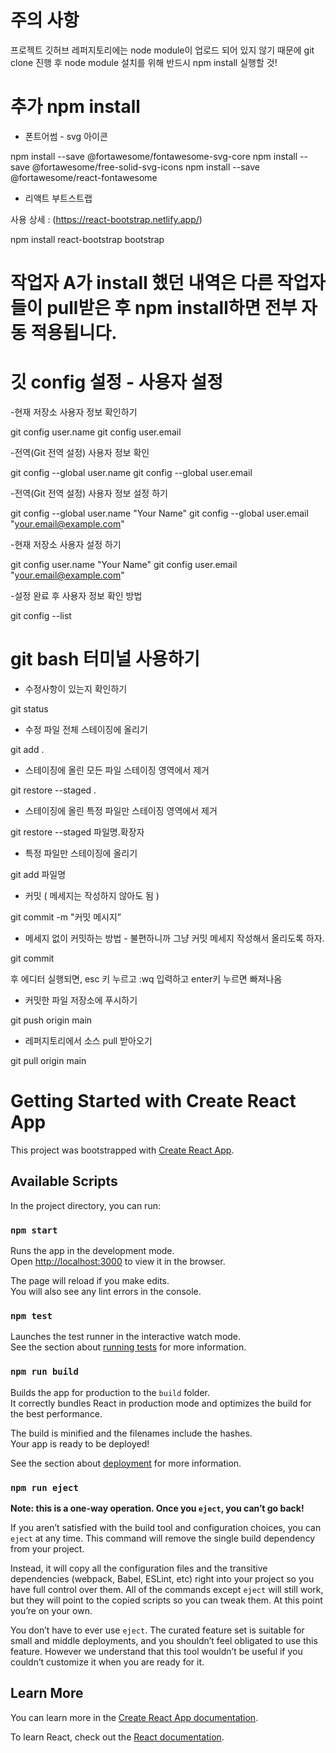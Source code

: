 
# 주의 사항

프로젝트 깃허브 레퍼지토리에는 node module이 업로드 되어 있지 않기 때문에 
git clone 진행 후 node module 설치를 위해 반드시 npm install 실행할 것!

# 추가 npm install 

- 폰트어썸 - svg 아이콘 

npm install --save @fortawesome/fontawesome-svg-core
npm install --save @fortawesome/free-solid-svg-icons
npm install --save @fortawesome/react-fontawesome

- 리액트 부트스트랩

사용 상세 : (https://react-bootstrap.netlify.app/)

npm install react-bootstrap bootstrap

# 작업자 A가 install 했던 내역은 다른 작업자들이 pull받은 후 npm install하면 전부 자동 적용됩니다.

# 깃 config 설정 - 사용자 설정

-현재 저장소 사용자 정보 확인하기 

git config user.name
git config user.email


-전역(Git 전역 설정) 사용자 정보 확인

git config --global user.name
git config --global user.email


-전역(Git 전역 설정) 사용자 정보 설정 하기

git config --global user.name "Your Name"
git config --global user.email "your.email@example.com"


-현재 저장소 사용자 설정 하기

git config user.name "Your Name"
git config user.email "your.email@example.com"


-설정 완료 후 사용자 정보 확인 방법

git config --list


# git bash 터미널 사용하기 

- 수정사항이 있는지 확인하기

git status

- 수정 파일 전체 스테이징에 올리기

git add .


- 스테이징에 올린 모든 파일 스테이징 영역에서 제거

git restore --staged .

- 스테이징에 올린 특정 파일만 스테이징 영역에서 제거

git restore --staged 파일명.확장자


- 특정 파일만 스테이징에 올리기 

git add 파일명

- 커밋 ( 메세지는 작성하지 않아도 됨 )

git commit -m "커밋 메시지”

- 메세지 없이 커밋하는 방법 - 불편하니까 그냥 커밋 메세지 작성해서 올리도록 하자.

git commit 

후 에디터 실행되면, esc 키 누르고 :wq 입력하고 enter키 누르면 빠져나옴


- 커밋한 파일 저장소에 푸시하기

git push origin main


- 레퍼지토리에서 소스 pull 받아오기

git pull origin main 


# Getting Started with Create React App

This project was bootstrapped with [Create React App](https://github.com/facebook/create-react-app).

## Available Scripts

In the project directory, you can run:

### `npm start`

Runs the app in the development mode.\
Open [http://localhost:3000](http://localhost:3000) to view it in the browser.

The page will reload if you make edits.\
You will also see any lint errors in the console.

### `npm test`

Launches the test runner in the interactive watch mode.\
See the section about [running tests](https://facebook.github.io/create-react-app/docs/running-tests) for more information.

### `npm run build`

Builds the app for production to the `build` folder.\
It correctly bundles React in production mode and optimizes the build for the best performance.

The build is minified and the filenames include the hashes.\
Your app is ready to be deployed!

See the section about [deployment](https://facebook.github.io/create-react-app/docs/deployment) for more information.

### `npm run eject`

**Note: this is a one-way operation. Once you `eject`, you can’t go back!**

If you aren’t satisfied with the build tool and configuration choices, you can `eject` at any time. This command will remove the single build dependency from your project.

Instead, it will copy all the configuration files and the transitive dependencies (webpack, Babel, ESLint, etc) right into your project so you have full control over them. All of the commands except `eject` will still work, but they will point to the copied scripts so you can tweak them. At this point you’re on your own.

You don’t have to ever use `eject`. The curated feature set is suitable for small and middle deployments, and you shouldn’t feel obligated to use this feature. However we understand that this tool wouldn’t be useful if you couldn’t customize it when you are ready for it.

## Learn More

You can learn more in the [Create React App documentation](https://facebook.github.io/create-react-app/docs/getting-started).

To learn React, check out the [React documentation](https://reactjs.org/).

